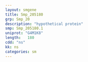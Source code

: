 ```yaml
---
layout: smgene
title: Smp_205180
grp: Smp_20
description: "hypothetical protein"
smp: Smp_205180.1
uniprot: "G4M1K8"
length:   180
cdd: "ns"
kk: ns
categories: sm
---
```

